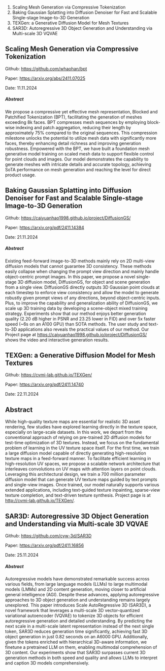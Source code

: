 1. Scaling Mesh Generation via Compressive Tokenization
2. Baking Gaussian Splatting into Diffusion Denoiser for Fast and Scalable Single-stage Image-to-3D Generation
3. TEXGen: a Generative Diffusion Model for Mesh Textures
4. SAR3D: Autoregressive 3D Object Generation and Understanding via Multi-scale 3D VQVAE

## Scaling Mesh Generation via Compressive Tokenization

Github: https://github.com/whaohan/bpt

Paper: https://arxiv.org/abs/2411.07025

Date: 11.11.2024

##### Abstract
We propose a compressive yet effective mesh representation, Blocked and Patchified Tokenization (BPT), facilitating the generation of meshes exceeding 8k faces. BPT compresses mesh sequences by employing block-wise indexing and patch aggregation, reducing their length by approximately 75\% compared to the original sequences. This compression milestone unlocks the potential to utilize mesh data with significantly more faces, thereby enhancing detail richness and improving generation robustness. Empowered with the BPT, we have built a foundation mesh generative model training on scaled mesh data to support flexible control for point clouds and images. Our model demonstrates the capability to generate meshes with intricate details and accurate topology, achieving SoTA performance on mesh generation and reaching the level for direct product usage.

## Baking Gaussian Splatting into Diffusion Denoiser for Fast and Scalable Single-stage Image-to-3D Generation

Github: https://caiyuanhao1998.github.io/project/DiffusionGS/

Paper: https://arxiv.org/pdf/2411.14384

Date: 21.11.2024

##### Abstract
Existing feed-forward image-to-3D methods mainly rely on 2D multi-view diffusion models that cannot guarantee 3D consistency. These methods easily collapse when changing the prompt view direction and mainly handle object-centric prompt images. In this paper, we propose a novel single-stage 3D diffusion model, DiffusionGS, for object and scene generation from a single view. DiffusionGS directly outputs 3D Gaussian point clouds at each timestep to enforce view consistency and allow the model to generate robustly given prompt views of any directions, beyond object-centric inputs. Plus, to improve the capability and generalization ability of DiffusionGS, we scale up 3D training data by developing a scene-object mixed training strategy. Experiments show that our method enjoys better generation quality (2.20 dB higher in PSNR and 23.25 lower in FID) and over 5x faster speed (~6s on an A100 GPU) than SOTA methods. The user study and text-to-3D applications also reveals the practical values of our method. Our Project page at https://caiyuanhao1998.github.io/project/DiffusionGS/ shows the video and interactive generation results.

## TEXGen: a Generative Diffusion Model for Mesh Textures

Github: https://cvmi-lab.github.io/TEXGen/

Paper: https://arxiv.org/pdf/2411.14740

Date: 22.11.2024

## Abstract
While high-quality texture maps are essential for realistic 3D asset rendering, few studies have explored learning directly in the texture space, especially on large-scale datasets. In this work, we depart from the conventional approach of relying on pre-trained 2D diffusion models for test-time optimization of 3D textures. Instead, we focus on the fundamental problem of learning in the UV texture space itself. For the first time, we train a large diffusion model capable of directly generating high-resolution texture maps in a feed-forward manner. To facilitate efficient learning in high-resolution UV spaces, we propose a scalable network architecture that interleaves convolutions on UV maps with attention layers on point clouds. Leveraging this architectural design, we train a 700 million parameter diffusion model that can generate UV texture maps guided by text prompts and single-view images. Once trained, our model naturally supports various extended applications, including text-guided texture inpainting, sparse-view texture completion, and text-driven texture synthesis. Project page is at http://cvmi-lab.github.io/TEXGen/.

## SAR3D: Autoregressive 3D Object Generation and Understanding via Multi-scale 3D VQVAE

Github: https://github.com/cyw-3d/SAR3D

Paper: https://arxiv.org/pdf/2411.16856

Date: 25.11.2024

##### Abstract
Autoregressive models have demonstrated remarkable success across various fields, from large language models (LLMs) to large multimodal models (LMMs) and 2D content generation, moving closer to artificial general intelligence (AGI). Despite these advances, applying autoregressive approaches to 3D object generation and understanding remains largely unexplored. This paper introduces Scale AutoRegressive 3D (SAR3D), a novel framework that leverages a multi-scale 3D vector-quantized variational autoencoder (VQVAE) to tokenize 3D objects for efficient autoregressive generation and detailed understanding. By predicting the next scale in a multi-scale latent representation instead of the next single token, SAR3D reduces generation time significantly, achieving fast 3D object generation in just 0.82 seconds on an A6000 GPU. Additionally, given the tokens enriched with hierarchical 3D-aware information, we finetune a pretrained LLM on them, enabling multimodal comprehension of 3D content. Our experiments show that SAR3D surpasses current 3D generation methods in both speed and quality and allows LLMs to interpret and caption 3D models comprehensively.

